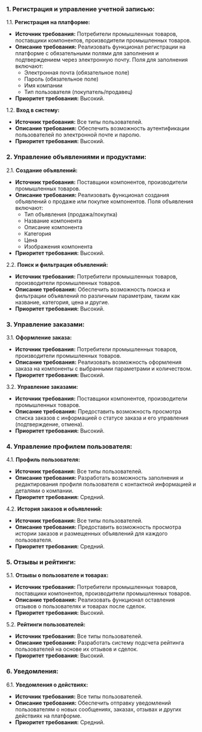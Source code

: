 ### 1. Регистрация и управление учетной записью:

1.1. **Регистрация на платформе:**
- **Источник требования:** Потребители промышленных товаров, поставщики компонентов, производители промышленных товаров.
- **Описание требования:** Реализовать функционал регистрации на платформе с обязательными полями для заполнения и подтверждением через электронную почту. Поля для заполнения включают:
    - Электронная почта (обязательное поле)
    - Пароль (обязательное поле)
    - Имя компании
    - Тип пользователя (покупатель/продавец)
- **Приоритет требования:** Высокий.

1.2. **Вход в систему:**
- **Источник требования:** Все типы пользователей.
- **Описание требования:** Обеспечить возможность аутентификации пользователей по электронной почте и паролю.
- **Приоритет требования:** Высокий.

### 2. Управление объявлениями и продуктами:

2.1. **Создание объявлений:**
- **Источник требования:** Поставщики компонентов, производители промышленных товаров.
- **Описание требования:** Реализовать функционал создания объявлений о продаже или покупке компонентов. Поля объявления включают:
    - Тип объявления (продажа/покупка)
    - Название компонента
    - Описание компонента
    - Категория
    - Цена
    - Изображения компонента
- **Приоритет требования:** Высокий.

2.2. **Поиск и фильтрация объявлений:**
- **Источник требования:** Потребители промышленных товаров, производители промышленных товаров.
- **Описание требования:** Обеспечить возможность поиска и фильтрации объявлений по различным параметрам, таким как название, категория, цена и другие.
- **Приоритет требования:** Высокий.

### 3. Управление заказами:

3.1. **Оформление заказа:**
- **Источник требования:** Потребители промышленных товаров, производители промышленных товаров.
- **Описание требования:** Реализовать возможность оформления заказа на компоненты с выбранными параметрами и количеством.
- **Приоритет требования:** Высокий.

3.2. **Управление заказами:**
- **Источник требования:** Поставщики компонентов, производители промышленных товаров.
- **Описание требования:** Предоставить возможность просмотра списка заказов с информацией о статусе заказа и его управления (подтверждение, отмена).
- **Приоритет требования:** Высокий.

### 4. Управление профилем пользователя:

4.1. **Профиль пользователя:**
- **Источник требования:** Все типы пользователей.
- **Описание требования:** Разработать возможность заполнения и редактирования профиля пользователя с контактной информацией и деталями о компании.
- **Приоритет требования:** Средний.

4.2. **История заказов и объявлений:**
- **Источник требования:** Все типы пользователей.
- **Описание требования:** Предоставить возможность просмотра истории заказов и размещенных объявлений для каждого пользователя.
- **Приоритет требования:** Средний.

### 5. Отзывы и рейтинги:

5.1. **Отзывы о пользователе и товарах:**
- **Источник требования:** Потребители промышленных товаров, поставщики компонентов, производители промышленных товаров.
- **Описание требования:** Реализовать функционал оставления отзывов о пользователях и товарах после сделок.
- **Приоритет требования:** Высокий.

5.2. **Рейтинги пользователей:**
- **Источник требования:** Все типы пользователей.
- **Описание требования:** Разработать систему подсчета рейтинга пользователей на основе их отзывов и сделок.
- **Приоритет требования:** Высокий.

### 6. Уведомления:

6.1. **Уведомления о действиях:**
- **Источник требования:** Все типы пользователей.
- **Описание требования:** Обеспечить отправку уведомлений пользователям о новых сообщениях, заказах, отзывах и других действиях на платформе.
- **Приоритет требования:** Средний.
